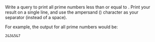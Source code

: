 Write a query to print all prime numbers less than or equal to . Print your result on a single line, and use the ampersand () character as your separator (instead of a space).

For example, the output for all prime numbers  would be:

```
2&3&5&7
```
